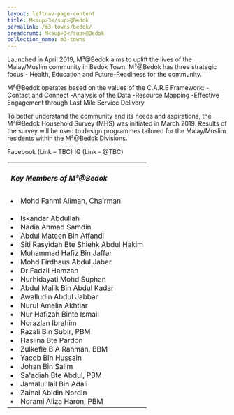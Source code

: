 ```yaml
---
layout: leftnav-page-content
title: M<sup>3</sup>@Bedok
permalink: /m3-towns/bedok/
breadcrumb: M<sup>3</sup>@Bedok
collection_name: m3-towns
---
```


Launched in April 2019, M³@Bedok aims to uplift the lives of the Malay/Muslim community in Bedok Town. M³@Bedok has three strategic focus - Health, Education and Future-Readiness for the community. 

M³@Bedok operates based on the values of the C.A.R.E Framework:
-Contact and Connect
-Analysis of the Data
-Resource Mapping
-Effective Engagement through Last Mile Service Delivery

To better understand the community and its needs and aspirations, the M³@Bedok Household Survey (MHS) was initiated in March 2019. Results of the survey will be used to design programmes tailored for the Malay/Muslim residents within the M³@Bedok Divisions.

Facebook (Link – TBC)
IG (Link - @TBC) 

<table class="table-h">
  <tr>
  <td><h5>Key Members of M³@Bedok</h5></td>
  </tr>
  <tr>
    <td>
      <li>Mohd Fahmi Aliman, Chairman</li><br>
      <li>Iskandar Abdullah</li>
<li>Nadia Ahmad Samdin</li>
<li>Abdul Mateen Bin Affandi</li>
<li>Siti Rasyidah Bte Shiehk Abdul Hakim</li>
<li>Muhammad Hafiz Bin Jaffar</li>
<li>Mohd Firdhaus Abdul Jaber</li>
<li>Dr Fadzil Hamzah</li>
<li>Nurhidayati Mohd Suphan</li>
<li>Abdul Malik Bin Abdul Kadar</li>
<li>Awalludin Abdul Jabbar</li>
<li>Nurul Amelia Akhtiar</li>
<li>Nur Hafizah Binte Ismail</li>
<li>Norazlan Ibrahim</li>
<li>Razali Bin Subir, PBM</li>
<li>Haslina Bte Pardon</li>
<li>Zulkefle B A Rahman, BBM</li>
<li>Yacob Bin Hussain</li>
<li>Johan Bin Salim</li>
<li>Sa'adiah Bte Abdul, PBM</li>
<li>Jamalul'lail Bin Adali</li>
<li>Zainal Abidin Nordin</li>
<li>Norami Aliza Haron, PBM</li>
    </td>
  </tr>
  </table>

